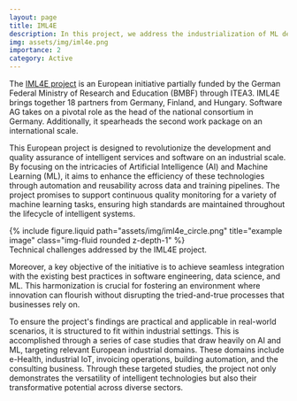 ```yaml
---
layout: page
title: IML4E
description: In this project, we address the industrialization of ML development and operations, the IML4E project develops the IML4E framework, covering methods, techniques and tools that are dedicated to deliver and maintain high quality smart software in efficient, scalable and manageable processes.
img: assets/img/iml4e.png
importance: 2
category: Active
---
```

 The [IML4E project](https://iml4e.org/) is an European initiative partially funded by the German Federal Ministry of Research and Education (BMBF) through ITEA3. IML4E brings together 18 partners from Germany, Finland, and Hungary. Software AG takes on a pivotal role as the head of the national consortium in Germany. Additionally, it spearheads the second work package on an international scale.
 
This European project is designed to revolutionize the development and quality assurance of intelligent services and software on an industrial scale. By focusing on the intricacies of Artificial Intelligence (AI) and Machine Learning (ML), it aims to enhance the efficiency of these technologies through automation and reusability across data and training pipelines. The project promises to support continuous quality monitoring for a variety of machine learning tasks, ensuring high standards are maintained throughout the lifecycle of intelligent systems.

 <div class="row justify-content-sm-center">
    <div class="col-sm-8 mt-3 mt-md-0">
        {% include figure.liquid path="assets/img/iml4e_circle.png" title="example image" class="img-fluid rounded z-depth-1" %}
    </div>
</div>
<div class="caption">
    Technical challenges addressed by the IML4E project.
</div>

Moreover, a key objective of the initiative is to achieve seamless integration with the existing best practices in software engineering, data science, and ML. This harmonization is crucial for fostering an environment where innovation can flourish without disrupting the tried-and-true processes that businesses rely on.

To ensure the project's findings are practical and applicable in real-world scenarios, it is structured to fit within industrial settings. This is accomplished through a series of case studies that draw heavily on AI and ML, targeting relevant European industrial domains. These domains include e-Health, industrial IoT, invoicing operations, building automation, and the consulting business. Through these targeted studies, the project not only demonstrates the versatility of intelligent technologies but also their transformative potential across diverse sectors.



